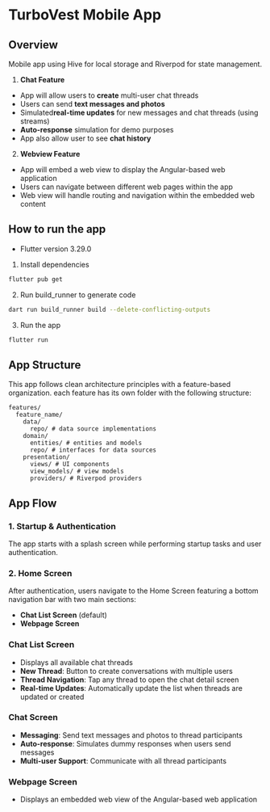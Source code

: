 # TurboVest Mobile App

## Overview

Mobile app using Hive for local storage and Riverpod for state management.

1. **Chat Feature**

- App will allow users to **create** multi-user chat threads
- Users can send **text messages and photos**
- Simulated**real-time updates** for new messages and chat threads (using streams)
- **Auto-response** simulation for demo purposes
- App also allow user to see **chat history**

2. **Webview Feature**

- App will embed a web view to display the Angular-based web application
- Users can navigate between different web pages within the app
- Web view will handle routing and navigation within the embedded web content

## How to run the app

- Flutter version 3.29.0

1. Install dependencies

```bash
flutter pub get
```

2. Run build_runner to generate code

```bash
dart run build_runner build --delete-conflicting-outputs
```

3. Run the app

```bash
flutter run
```

## App Structure

This app follows clean architecture principles with a feature-based organization.
each feature has its own folder with the following structure:

```
features/
  feature_name/
    data/
      repo/ # data source implementations
    domain/
      entities/ # entities and models
      repo/ # interfaces for data sources
    presentation/
      views/ # UI components
      view_models/ # view models
      providers/ # Riverpod providers
```

## App Flow

### 1. Startup & Authentication

The app starts with a splash screen while performing startup tasks and user authentication.

### 2. Home Screen

After authentication, users navigate to the Home Screen featuring a bottom navigation bar with two main sections:

- **Chat List Screen** (default)
- **Webpage Screen**

### Chat List Screen

- Displays all available chat threads
- **New Thread**: Button to create conversations with multiple users
- **Thread Navigation**: Tap any thread to open the chat detail screen
- **Real-time Updates**: Automatically update the list when threads are updated or created

### Chat Screen

- **Messaging**: Send text messages and photos to thread participants
- **Auto-response**: Simulates dummy responses when users send messages
- **Multi-user Support**: Communicate with all thread participants

### Webpage Screen

- Displays an embedded web view of the Angular-based web application

